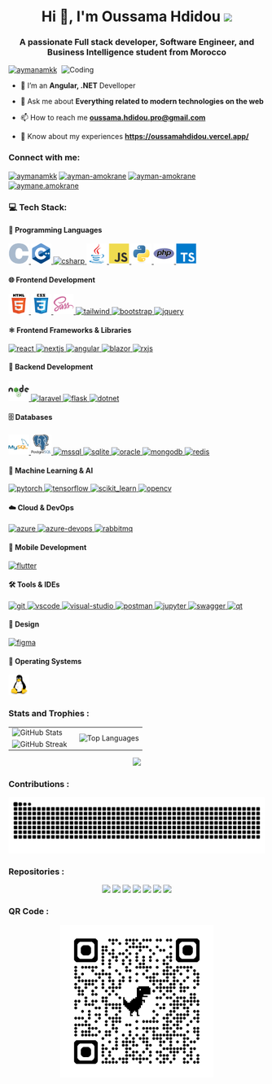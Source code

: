 

<h1 align="center">Hi 👋, I'm Oussama Hdidou <img src="https://komarev.com/ghpvc/?username=oussamahdidou"  /></h1>
<h3 align="center">A passionate Full stack developer, Software Engineer, and Business Intelligence student from Morocco</h3>

<img align="right" alt="Coding" width="400" src="https://cdn.dribbble.com/users/1162077/screenshots/3848914/programmer.gif">

<p align="left"> <a href="https://twitter.com/oussamahdidou1" target="blank"><img src="https://img.shields.io/twitter/follow/oussamahdidou?logo=twitter&style=for-the-badge" alt="aymanamkk" /></a> </p>



- 🌱 I’m an  **Angular, .NET** Develloper





- 💬 Ask me about **Everything related to modern technologies on the web**

- 📫 How to reach me **oussama.hdidou.pro@gmail.com**
- 📄 Know about my experiences **https://oussamahdidou.vercel.app/**



<h3 align="left">Connect with me:</h3>
<p align="left">

<a href="https://twitter.com/oussamahdidou1" target="blank"><img align="center" src="https://raw.githubusercontent.com/rahuldkjain/github-profile-readme-generator/master/src/images/icons/Social/twitter.svg" alt="aymanamkk" height="30" width="40" /></a>
<a href="https://www.linkedin.com/in/oussama-hdidou-426930268/" target="blank"><img align="center" src="https://raw.githubusercontent.com/rahuldkjain/github-profile-readme-generator/master/src/images/icons/Social/linked-in-alt.svg" alt="ayman-amokrane" height="30" width="40" /></a>
<a href="https://stackoverflow.com/users/21627058/" target="blank"><img align="center" src="https://raw.githubusercontent.com/rahuldkjain/github-profile-readme-generator/master/src/images/icons/Social/stack-overflow.svg" alt="ayman-amokrane" height="30" width="40" /></a>
<a href="https://fb.com/oussama.hdidou.1" target="blank"><img align="center" src="https://raw.githubusercontent.com/rahuldkjain/github-profile-readme-generator/master/src/images/icons/Social/facebook.svg" alt="aymane.amokrane" height="30" width="40" /></a>
</p>

<h3 align="left">💻 Tech Stack:</h3>
<h4 align="left">🔧 Programming Languages</h4>
<p align="left">
  <a href="https://www.cprogramming.com/" target="_blank" rel="noreferrer">
    <img src="https://raw.githubusercontent.com/devicons/devicon/master/icons/c/c-original.svg" alt="c" width="40" height="40"/>
  </a>
  <a href="https://www.w3schools.com/cpp/" target="_blank" rel="noreferrer">
    <img src="https://raw.githubusercontent.com/devicons/devicon/master/icons/cplusplus/cplusplus-original.svg" alt="cplusplus" width="40" height="40"/>
  </a>
  <a href="https://docs.microsoft.com/en-us/dotnet/csharp/" target="_blank" rel="noreferrer">
    <img src="https://cdn.jsdelivr.net/gh/devicons/devicon@latest/icons/csharp/csharp-original.svg" alt="csharp" width="40" height="40"/>
  </a>
  <a href="https://www.java.com" target="_blank" rel="noreferrer">
    <img src="https://raw.githubusercontent.com/devicons/devicon/master/icons/java/java-original.svg" alt="java" width="40" height="40"/>
  </a>
  <a href="https://developer.mozilla.org/en-US/docs/Web/JavaScript" target="_blank" rel="noreferrer">
    <img src="https://raw.githubusercontent.com/devicons/devicon/master/icons/javascript/javascript-original.svg" alt="javascript" width="40" height="40"/>
  </a>
  <a href="https://www.python.org" target="_blank" rel="noreferrer">
    <img src="https://raw.githubusercontent.com/devicons/devicon/master/icons/python/python-original.svg" alt="python" width="40" height="40"/>
  </a>
  <a href="https://www.php.net" target="_blank" rel="noreferrer">
    <img src="https://raw.githubusercontent.com/devicons/devicon/master/icons/php/php-original.svg" alt="php" width="40" height="40"/>
  </a>
  <a href="https://www.typescriptlang.org/" target="_blank" rel="noreferrer">
    <img src="https://raw.githubusercontent.com/devicons/devicon/master/icons/typescript/typescript-original.svg" alt="typescript" width="40" height="40"/>
  </a>
</p>
<h4 align="left">🌐 Frontend Development</h4>
<p align="left">
  <a href="https://www.w3.org/html/" target="_blank" rel="noreferrer">
    <img src="https://raw.githubusercontent.com/devicons/devicon/master/icons/html5/html5-original-wordmark.svg" alt="html5" width="40" height="40"/>
  </a>
  <a href="https://www.w3schools.com/css/" target="_blank" rel="noreferrer">
    <img src="https://raw.githubusercontent.com/devicons/devicon/master/icons/css3/css3-original-wordmark.svg" alt="css3" width="40" height="40"/>
  </a>
  <a href="https://sass-lang.com" target="_blank" rel="noreferrer">
    <img src="https://raw.githubusercontent.com/devicons/devicon/master/icons/sass/sass-original.svg" alt="sass" width="40" height="40"/>
  </a>
  <a href="https://tailwindcss.com/" target="_blank" rel="noreferrer">
    <img src="https://www.vectorlogo.zone/logos/tailwindcss/tailwindcss-icon.svg" alt="tailwind" width="40" height="40"/>
  </a>
  <a href="https://getbootstrap.com" target="_blank" rel="noreferrer">
    <img src="https://cdn.jsdelivr.net/gh/devicons/devicon@latest/icons/bootstrap/bootstrap-original.svg" alt="bootstrap" width="40" height="40"/>
  </a>
  <a href="https://jquery.com/" target="_blank" rel="noreferrer">
    <img src="https://cdn.jsdelivr.net/gh/devicons/devicon@latest/icons/jquery/jquery-original.svg" alt="jquery" width="40" height="40"/>
  </a>
</p>
<h4 align="left">⚛️ Frontend Frameworks & Libraries</h4>
<p align="left">
  <a href="https://reactjs.org/" target="_blank" rel="noreferrer">
    <img src="https://cdn.jsdelivr.net/gh/devicons/devicon@latest/icons/react/react-original.svg" alt="react" width="40" height="40"/>
  </a>
  <a href="https://nextjs.org/" target="_blank" rel="noreferrer">
    <img src="https://cdn.jsdelivr.net/gh/devicons/devicon@latest/icons/nextjs/nextjs-original.svg" alt="nextjs" width="40" height="40"/>
  </a>
  <a href="https://angular.io" target="_blank" rel="noreferrer">
    <img src="https://cdn.jsdelivr.net/gh/devicons/devicon@latest/icons/angular/angular-original.svg" alt="angular" width="40" height="40"/>
  </a>
  <a href="https://dotnet.microsoft.com/apps/aspnet/web-apps/blazor" target="_blank" rel="noreferrer">
    <img src="https://cdn.jsdelivr.net/gh/devicons/devicon@latest/icons/blazor/blazor-original.svg" alt="blazor" width="40" height="40"/>
  </a>
  <a href="https://reactivex.io/rxjs/" target="_blank" rel="noreferrer">
    <img src="https://cdn.jsdelivr.net/gh/devicons/devicon@latest/icons/rxjs/rxjs-original.svg" alt="rxjs" width="40" height="40"/>
  </a>
</p>
<h4 align="left">🔧 Backend Development</h4>
<p align="left">
  <a href="https://nodejs.org" target="_blank" rel="noreferrer">
    <img src="https://raw.githubusercontent.com/devicons/devicon/master/icons/nodejs/nodejs-original-wordmark.svg" alt="nodejs" width="40" height="40"/>
  </a>
  <a href="https://laravel.com/" target="_blank" rel="noreferrer">
    <img src="https://cdn.jsdelivr.net/gh/devicons/devicon@latest/icons/laravel/laravel-original.svg" alt="laravel" width="40" height="40"/>
  </a>
  <a href="https://flask.palletsprojects.com/" target="_blank" rel="noreferrer">
    <img src="https://cdn.jsdelivr.net/gh/devicons/devicon@latest/icons/flask/flask-original-wordmark.svg" alt="flask" width="40" height="40"/>
  </a>
  <a href="https://dotnet.microsoft.com/" target="_blank" rel="noreferrer">
    <img src="https://cdn.jsdelivr.net/gh/devicons/devicon@latest/icons/dotnetcore/dotnetcore-original.svg" alt="dotnet" width="40" height="40"/>
  </a>
</p>
<h4 align="left">🗄️ Databases</h4>
<p align="left">
  <a href="https://www.mysql.com/" target="_blank" rel="noreferrer">
    <img src="https://raw.githubusercontent.com/devicons/devicon/master/icons/mysql/mysql-original-wordmark.svg" alt="mysql" width="40" height="40"/>
  </a>
  <a href="https://www.postgresql.org" target="_blank" rel="noreferrer">
    <img src="https://raw.githubusercontent.com/devicons/devicon/master/icons/postgresql/postgresql-original-wordmark.svg" alt="postgresql" width="40" height="40"/>
  </a>
  <a href="https://www.microsoft.com/en-us/sql-server" target="_blank" rel="noreferrer">
    <img src="https://cdn.jsdelivr.net/gh/devicons/devicon@latest/icons/microsoftsqlserver/microsoftsqlserver-original-wordmark.svg" alt="mssql" width="40" height="40"/>
  </a>
  <a href="https://www.sqlite.org/" target="_blank" rel="noreferrer">
    <img src="https://cdn.jsdelivr.net/gh/devicons/devicon@latest/icons/sqlite/sqlite-original.svg" alt="sqlite" width="40" height="40"/>
  </a>
  <a href="https://www.oracle.com/" target="_blank" rel="noreferrer">
    <img src="https://cdn.jsdelivr.net/gh/devicons/devicon@latest/icons/oracle/oracle-original.svg" alt="oracle" width="40" height="40"/>
  </a>
  <a href="https://www.mongodb.com/" target="_blank" rel="noreferrer">
    <img src="https://cdn.jsdelivr.net/gh/devicons/devicon@latest/icons/mongodb/mongodb-plain-wordmark.svg" alt="mongodb" width="40" height="40"/>
  </a>
  <a href="https://redis.io" target="_blank" rel="noreferrer">
    <img src="https://cdn.jsdelivr.net/gh/devicons/devicon@latest/icons/redis/redis-original-wordmark.svg" alt="redis" width="40" height="40"/>
  </a>
</p>
<h4 align="left">🧠 Machine Learning & AI</h4>
<p align="left">
  <a href="https://pytorch.org/" target="_blank" rel="noreferrer">
    <img src="https://www.vectorlogo.zone/logos/pytorch/pytorch-icon.svg" alt="pytorch" width="40" height="40"/>
  </a>
  <a href="https://www.tensorflow.org" target="_blank" rel="noreferrer">
    <img src="https://www.vectorlogo.zone/logos/tensorflow/tensorflow-icon.svg" alt="tensorflow" width="40" height="40"/>
  </a>
  <a href="https://scikit-learn.org/" target="_blank" rel="noreferrer">
    <img src="https://upload.wikimedia.org/wikipedia/commons/0/05/Scikit_learn_logo_small.svg" alt="scikit_learn" width="40" height="40"/>
  </a>
  <a href="https://opencv.org/" target="_blank" rel="noreferrer">
    <img src="https://www.vectorlogo.zone/logos/opencv/opencv-icon.svg" alt="opencv" width="40" height="40"/>
  </a>
</p>
<h4 align="left">☁️ Cloud & DevOps</h4>
<p align="left">
  <a href="https://azure.microsoft.com/en-in/" target="_blank" rel="noreferrer">
    <img src="https://cdn.jsdelivr.net/gh/devicons/devicon@latest/icons/azure/azure-original.svg" alt="azure" width="40" height="40"/>
  </a>
  <a href="https://azure.microsoft.com/en-us/services/devops/" target="_blank" rel="noreferrer">
    <img src="https://cdn.jsdelivr.net/gh/devicons/devicon@latest/icons/azuredevops/azuredevops-original.svg" alt="azure-devops" width="40" height="40"/>
  </a>
  <a href="https://www.rabbitmq.com" target="_blank" rel="noreferrer">
    <img src="https://cdn.jsdelivr.net/gh/devicons/devicon@latest/icons/rabbitmq/rabbitmq-original.svg" alt="rabbitmq" width="40" height="40"/>
  </a>
</p>
<h4 align="left">📱 Mobile Development</h4>
<p align="left">
  <a href="https://flutter.dev" target="_blank" rel="noreferrer">
    <img src="https://www.vectorlogo.zone/logos/flutterio/flutterio-icon.svg" alt="flutter" width="40" height="40"/>
  </a>
</p>
<h4 align="left">🛠️ Tools & IDEs</h4>
<p align="left">
  <a href="https://git-scm.com/" target="_blank" rel="noreferrer">
    <img src="https://www.vectorlogo.zone/logos/git-scm/git-scm-icon.svg" alt="git" width="40" height="40"/>
  </a>
  <a href="https://code.visualstudio.com/" target="_blank" rel="noreferrer">
    <img src="https://cdn.jsdelivr.net/gh/devicons/devicon@latest/icons/vscode/vscode-original.svg" alt="vscode" width="40" height="40"/>
  </a>
  <a href="https://visualstudio.microsoft.com/" target="_blank" rel="noreferrer">
    <img src="https://cdn.jsdelivr.net/gh/devicons/devicon@latest/icons/visualstudio/visualstudio-original.svg" alt="visual-studio" width="40" height="40"/>
  </a>
  <a href="https://postman.com" target="_blank" rel="noreferrer">
    <img src="https://www.vectorlogo.zone/logos/getpostman/getpostman-icon.svg" alt="postman" width="40" height="40"/>
  </a>
  <a href="https://jupyter.org/" target="_blank" rel="noreferrer">
    <img src="https://cdn.jsdelivr.net/gh/devicons/devicon@latest/icons/jupyter/jupyter-original.svg" alt="jupyter" width="40" height="40"/>
  </a>
  <a href="https://swagger.io/" target="_blank" rel="noreferrer">
    <img src="https://cdn.jsdelivr.net/gh/devicons/devicon@latest/icons/swagger/swagger-original.svg" alt="swagger" width="40" height="40"/>
  </a>
  <a href="https://www.qt.io/" target="_blank" rel="noreferrer">
    <img src="https://upload.wikimedia.org/wikipedia/commons/0/0b/Qt_logo_2016.svg" alt="qt" width="40" height="40"/>
  </a>
</p>
<h4 align="left">🎨 Design</h4>
<p align="left">
  <a href="https://www.figma.com/" target="_blank" rel="noreferrer">
    <img src="https://www.vectorlogo.zone/logos/figma/figma-icon.svg" alt="figma" width="40" height="40"/>
  </a>
</p>
<h4 align="left">🐧 Operating Systems</h4>
<p align="left">
  <a href="https://www.linux.org/" target="_blank" rel="noreferrer">
    <img src="https://raw.githubusercontent.com/devicons/devicon/master/icons/linux/linux-original.svg" alt="linux" width="40" height="40"/>
  </a>
</p>

<h3 align="left">Stats and Trophies : </h3>

<table  style="width: 100%;" align="center">
  <tr>
    <td style="width: 50%;">
       <img src="https://github-readme-stats.vercel.app/api/?username=oussamahdidou&count_private=true&theme=tokyonight&showicons=true" alt="GitHub Stats" style="width: 100%;"/>
    </td >
    <td rowspan="2" style="width: 50%;">
      <img src="https://github-readme-stats.vercel.app/api/top-langs/?username=oussamahdidou&theme=tokyonight&hide=jupyter%20notebook&langs_count=10" alt="Top Languages" style="width: 100%;"/>
    </td>
  </tr>
  <tr>
    <td style="width: 50%;">
      <img src="https://streak-stats.demolab.com/?user=oussamahdidou&theme=dark" alt="GitHub Streak" style="width: 100%;">
    </td>
  </tr>
</table>

<p align="center">
 <img src="https://github-profile-trophy.vercel.app/?username=oussamahdidou&theme=onedark&row=1&column=6"/>
</p>
<h3 align="left">Contributions : </h3>
<p align="center" >
 <img  src="https://raw.githubusercontent.com/oussamahdidou/oussamahdidou/output/github-contribution-grid-snake.svg"/>
</p>

<h3 align="left">Repositories : </h3>
<p align="center" >
 <img  src="https://github-readme-stats.vercel.app/api/pin/?username=oussamahdidou&repo=microservices&theme=default"/>
 <img  src="https://github-readme-stats.vercel.app/api/pin/?username=oussamahdidou&repo=RH-system-management-and-ChatBot&theme=default"/>
 <img  src="https://github-readme-stats.vercel.app/api/pin/?username=oussamahdidou&repo=plastic-pollution-detection&theme=light"/>
 <img  src="https://github-readme-stats.vercel.app/api/pin/?username=oussamahdidou&repo=inventory-manager-springboot-react&theme=default"/>
 <img  src="https://github-readme-stats.vercel.app/api/pin/?username=oussamahdidou&repo=Movies-Room-react-typescript&theme=default"/>
 <img  src="https://github-readme-stats.vercel.app/api/pin/?username=oussamahdidou&repo=traveling-booking&theme=default"/>
 <img  src="https://github-readme-stats.vercel.app/api/pin/?username=oussamahdidou&repo=e-learning&theme=default"/>
</p>
<h3 align="left">QR Code : </h3>
<p align="center" >
  <img  width="300"  src="qrcode_oussamahdidou.vercel.app.png"/>
</p>
